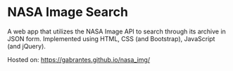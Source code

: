 # NASA Image Search

A web app that utilizes the NASA Image API to search through its archive in JSON form.
Implemented using HTML, CSS (and Bootstrap), JavaScript (and jQuery). 

Hosted on: https://gabrantes.github.io/nasa_img/
